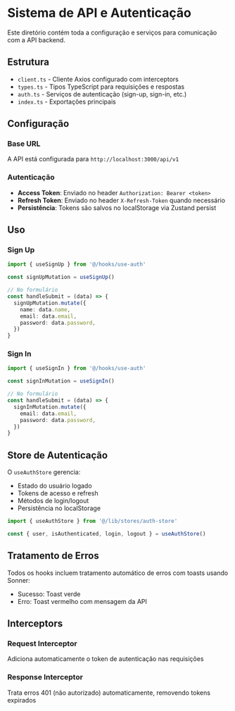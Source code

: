 # Sistema de API e Autenticação

Este diretório contém toda a configuração e serviços para comunicação com a API backend.

## Estrutura

- `client.ts` - Cliente Axios configurado com interceptors
- `types.ts` - Tipos TypeScript para requisições e respostas
- `auth.ts` - Serviços de autenticação (sign-up, sign-in, etc.)
- `index.ts` - Exportações principais

## Configuração

### Base URL

A API está configurada para `http://localhost:3000/api/v1`

### Autenticação

- **Access Token**: Enviado no header `Authorization: Bearer <token>`
- **Refresh Token**: Enviado no header `X-Refresh-Token` quando necessário
- **Persistência**: Tokens são salvos no localStorage via Zustand persist

## Uso

### Sign Up

```typescript
import { useSignUp } from '@/hooks/use-auth'

const signUpMutation = useSignUp()

// No formulário
const handleSubmit = (data) => {
  signUpMutation.mutate({
    name: data.name,
    email: data.email,
    password: data.password,
  })
}
```

### Sign In

```typescript
import { useSignIn } from '@/hooks/use-auth'

const signInMutation = useSignIn()

// No formulário
const handleSubmit = (data) => {
  signInMutation.mutate({
    email: data.email,
    password: data.password,
  })
}
```

## Store de Autenticação

O `useAuthStore` gerencia:

- Estado do usuário logado
- Tokens de acesso e refresh
- Métodos de login/logout
- Persistência no localStorage

```typescript
import { useAuthStore } from '@/lib/stores/auth-store'

const { user, isAuthenticated, login, logout } = useAuthStore()
```

## Tratamento de Erros

Todos os hooks incluem tratamento automático de erros com toasts usando Sonner:

- Sucesso: Toast verde
- Erro: Toast vermelho com mensagem da API

## Interceptors

### Request Interceptor

Adiciona automaticamente o token de autenticação nas requisições

### Response Interceptor

Trata erros 401 (não autorizado) automaticamente, removendo tokens expirados
